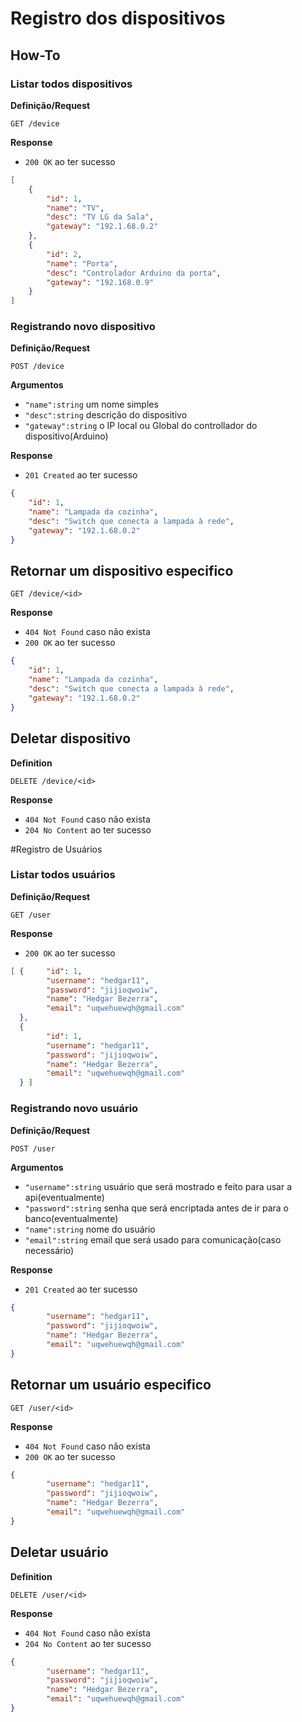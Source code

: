 # Registro dos dispositivos


## How-To

### Listar todos dispositivos 

**Definição/Request**

`GET /device`

**Response**

- `200 OK` ao ter sucesso

```json
[
    {
        "id": 1,
        "name": "TV",
        "desc": "TV LG da Sala",
        "gateway": "192.1.68.0.2"
    },
    {
        "id": 2,
        "name": "Porta",
        "desc": "Controlador Arduino da porta",
        "gateway": "192.168.0.9"
    }
]
```

### Registrando novo dispositivo

**Definição/Request**

`POST /device`

**Argumentos**

- `"name":string` um nome simples
- `"desc":string` descrição do dispositivo
- `"gateway":string` o IP local ou Global do controllador do dispositivo(Arduino)

**Response**

- `201 Created` ao ter sucesso

```json
{
    "id": 1,
    "name": "Lampada da cozinha",
    "desc": "Switch que conecta a lampada à rede",
    "gateway": "192.1.68.0.2"
}
```

## Retornar um dispositivo especifico

`GET /device/<id>`

**Response**

- `404 Not Found` caso não exista
- `200 OK` ao ter sucesso

```json
{
    "id": 1,
    "name": "Lampada da cozinha",
    "desc": "Switch que conecta a lampada à rede",
    "gateway": "192.1.68.0.2"
}
```

## Deletar dispositivo

**Definition**

`DELETE /device/<id>`

**Response**

- `404 Not Found` caso não exista
- `204 No Content` ao ter sucesso




#Registro de Usuários

### Listar todos usuários

**Definição/Request**

`GET /user`

**Response**

- `200 OK` ao ter sucesso

```json
[ {     "id": 1,
        "username": "hedgar11",
        "password": "jijioqwoiw",
        "name": "Hedgar Bezerra",
        "email": "uqwehuewqh@gmail.com"
  },
  {       
        "id": 1,
        "username": "hedgar11",
        "password": "jijioqwoiw",
        "name": "Hedgar Bezerra",
        "email": "uqwehuewqh@gmail.com"
  } ]
```

### Registrando novo usuário

**Definição/Request**

`POST /user`

**Argumentos**

- `"username":string` usuário que será mostrado e feito para usar a api(eventualmente)
- `"password":string` senha que será encriptada antes de ir para o banco(eventualmente)
- `"name":string` nome do usuário
- `"email":string` email que será usado para comunicação(caso necessário)

**Response**

- `201 Created` ao ter sucesso

```json
{
        "username": "hedgar11",
        "password": "jijioqwoiw",
        "name": "Hedgar Bezerra",
        "email": "uqwehuewqh@gmail.com"
}
```

## Retornar um usuário especifico

`GET /user/<id>`

**Response**

- `404 Not Found` caso não exista
- `200 OK` ao ter sucesso

```json
{
        "username": "hedgar11",
        "password": "jijioqwoiw",
        "name": "Hedgar Bezerra",
        "email": "uqwehuewqh@gmail.com"
}
```

## Deletar usuário

**Definition**

`DELETE /user/<id>`

**Response**

- `404 Not Found` caso não exista
- `204 No Content` ao ter sucesso

```json
{
        "username": "hedgar11",
        "password": "jijioqwoiw",
        "name": "Hedgar Bezerra",
        "email": "uqwehuewqh@gmail.com"
}
```